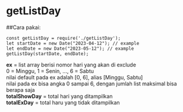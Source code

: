 # getListDay
 
##Cara pakai:
```
const getListDay = require('./getListDay');
let startDate = new Date("2023-04-12"); // example
let endDate = new Date("2023-05-12"); // example
getListDay(startDate, endDate);
```

**ex** = list array berisi nomor hari yang akan di exclude<br />
0 = Minggu, 1 = Senin, ..., 6 = Sabtu<br />
nilai default pada ex adalah [0, 6], alias [Minggu, Sabtu]<br />
nilai pada ex bisa angka 0 sampai 6, dengan jumlah list maksimal bisa berapa saja<br />
**totalShowDay** = total hari yang ditampilkan<br />
**totalExDay** = total haru yang tidak ditampilkan<br />
